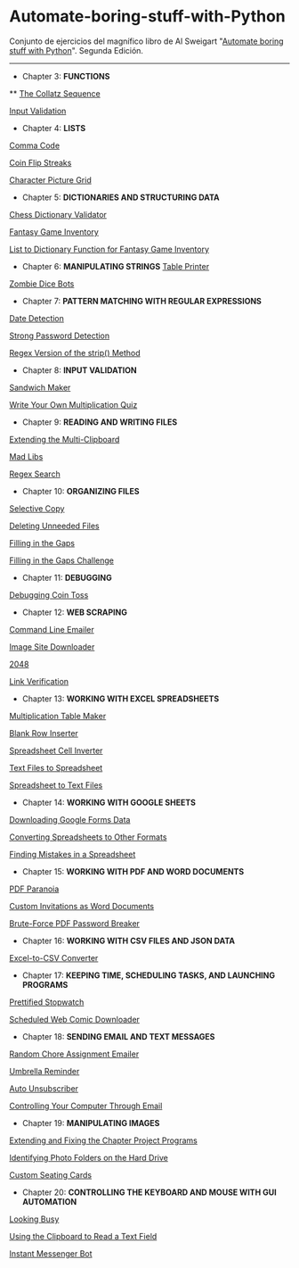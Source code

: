 # Automate-boring-stuff-with-Python
Conjunto de ejercicios del magnífico libro de Al Sweigart "[Automate boring stuff with Python](https://automatetheboringstuff.com/)".
Segunda Edición.
___

* Chapter 3: **FUNCTIONS**

** [The Collatz Sequence](https://github.com/joan-kii/Automate-boring-stuff-with-Python/blob/master/Chapter%203/theCollatzSequence.py)

[Input Validation](https://github.com/joan-kii/Automate-boring-stuff-with-Python/blob/master/Chapter%203/inputValidation.py)

* Chapter 4: **LISTS**

[Comma Code](https://github.com/joan-kii/Automate-boring-stuff-with-Python/blob/master/Chapter%204/commaCode.py)

[Coin Flip Streaks](https://github.com/joan-kii/Automate-boring-stuff-with-Python/blob/master/Chapter%204/coinFlipStreaks.py)

[Character Picture Grid](https://github.com/joan-kii/Automate-boring-stuff-with-Python/blob/master/Chapter%204/characterPictureGrid.py)

* Chapter 5: **DICTIONARIES AND STRUCTURING DATA**

[Chess Dictionary Validator](https://github.com/joan-kii/Automate-boring-stuff-with-Python/blob/master/Chapter%205/chessDictionaryValidator.py)

[Fantasy Game Inventory](https://github.com/joan-kii/Automate-boring-stuff-with-Python/blob/master/Chapter%205/fantasyGameInventory.py)

[List to Dictionary Function for Fantasy Game Inventory](https://github.com/joan-kii/Automate-boring-stuff-with-Python/blob/master/Chapter%205/listToDictFantasyGameInventory.py)

* Chapter 6: **MANIPULATING STRINGS**
[Table Printer](https://github.com/joan-kii/Automate-boring-stuff-with-Python/blob/master/Chapter%206/tablePrinter.py)

[Zombie Dice Bots](https://github.com/joan-kii/Automate-boring-stuff-with-Python/blob/master/Chapter%206/zombieDiceBots.py)

* Chapter 7: **PATTERN MATCHING WITH REGULAR EXPRESSIONS**

[Date Detection](https://github.com/joan-kii/Automate-boring-stuff-with-Python/blob/master/Chapter%207/dateDetection.py)

[Strong Password Detection](https://github.com/joan-kii/Automate-boring-stuff-with-Python/blob/master/Chapter%207/strongPasswordDetection.py)

[Regex Version of the strip() Method](https://github.com/joan-kii/Automate-boring-stuff-with-Python/blob/master/Chapter%207/regexVersionStripMethod.py)

* Chapter 8: **INPUT VALIDATION**

[Sandwich Maker](https://github.com/joan-kii/Automate-boring-stuff-with-Python/blob/master/Chapter%208/sandwichMaker.py)

[Write Your Own Multiplication Quiz](https://github.com/joan-kii/Automate-boring-stuff-with-Python/blob/master/Chapter%208/multiplicationQuiz.py)

* Chapter 9: **READING AND WRITING FILES**

[Extending the Multi-Clipboard](https://github.com/joan-kii/Automate-boring-stuff-with-Python/blob/master/Chapter%209/eMCb.pyw)

[Mad Libs](https://github.com/joan-kii/Automate-boring-stuff-with-Python/blob/master/Chapter%209/madLibs.py)

[Regex Search](https://github.com/joan-kii/Automate-boring-stuff-with-Python/blob/master/Chapter%209/regexSearch.py)

* Chapter 10: **ORGANIZING FILES**

[Selective Copy](https://github.com/joan-kii/Automate-boring-stuff-with-Python/blob/master/Chapter%2010/selectiveCopy.py)

[Deleting Unneeded Files](https://github.com/joan-kii/Automate-boring-stuff-with-Python/blob/master/Chapter%2010/deletingUnneededFiles.py)

[Filling in the Gaps](https://github.com/joan-kii/Automate-boring-stuff-with-Python/blob/master/Chapter%2010/fillingTheGaps.py)

[Filling in the Gaps Challenge](https://github.com/joan-kii/Automate-boring-stuff-with-Python/blob/master/Chapter%2010/fillingTheGapsChallenge.py)

* Chapter 11: **DEBUGGING**

[Debugging Coin Toss](https://github.com/joan-kii/Automate-boring-stuff-with-Python/blob/master/Chapter%2011/debuggingCoinToss.py)

* Chapter 12: **WEB SCRAPING**

[Command Line Emailer](https://github.com/joan-kii/Automate-boring-stuff-with-Python/blob/master/Chapter%2012/commandLineEmailer.py)

[Image Site Downloader](https://github.com/joan-kii/Automate-boring-stuff-with-Python/blob/master/Chapter%2012/imageSiteDownloader.py)

[2048](https://github.com/joan-kii/Automate-boring-stuff-with-Python/blob/master/Chapter%2012/2048.py)

[Link Verification](https://github.com/joan-kii/Automate-boring-stuff-with-Python/blob/master/Chapter%2012/linkVerification.py)

* Chapter 13: **WORKING WITH EXCEL SPREADSHEETS**

[Multiplication Table Maker](https://github.com/joan-kii/Automate-boring-stuff-with-Python/blob/master/Chapter%2013/multiplicationTableMaker.py)

[Blank Row Inserter](https://github.com/joan-kii/Automate-boring-stuff-with-Python/blob/master/Chapter%2013/blankRowInserter.py)

[Spreadsheet Cell Inverter](https://github.com/joan-kii/Automate-boring-stuff-with-Python/blob/master/Chapter%2013/spreadsheetCellInverter.py)

[Text Files to Spreadsheet](https://github.com/joan-kii/Automate-boring-stuff-with-Python/blob/master/Chapter%2013/textFilesToSpreadsheet.py)

[Spreadsheet to Text Files](https://github.com/joan-kii/Automate-boring-stuff-with-Python/blob/master/Chapter%2013/spreadsheetToTextFiles.py)

* Chapter 14: **WORKING WITH GOOGLE SHEETS**

[Downloading Google Forms Data](https://github.com/joan-kii/Automate-boring-stuff-with-Python/blob/master/Chapter%2014/downloadingGoogleFormsData.py)

[Converting Spreadsheets to Other Formats](https://github.com/joan-kii/Automate-boring-stuff-with-Python/blob/master/Chapter%2014/convertingSpreadsheetsOtherFormats.py)

[Finding Mistakes in a Spreadsheet](https://github.com/joan-kii/Automate-boring-stuff-with-Python/blob/master/Chapter%2014/findingMistakesSpreadsheet.py)

* Chapter 15: **WORKING WITH PDF AND WORD DOCUMENTS**

[PDF Paranoia](https://github.com/joan-kii/Automate-boring-stuff-with-Python/blob/master/Chapter%2015/pdfParanoia.py)

[Custom Invitations as Word Documents](https://github.com/joan-kii/Automate-boring-stuff-with-Python/blob/master/Chapter%2015/customInvitations.py)

[Brute-Force PDF Password Breaker](https://github.com/joan-kii/Automate-boring-stuff-with-Python/blob/master/Chapter%2015/pdfPasswordBreaker.py)

* Chapter 16: **WORKING WITH CSV FILES AND JSON DATA**

[Excel-to-CSV Converter](https://github.com/joan-kii/Automate-boring-stuff-with-Python/blob/master/Chapter%2016/excelToCsvConverter.py)

* Chapter 17: **KEEPING TIME, SCHEDULING TASKS, AND LAUNCHING PROGRAMS**

[Prettified Stopwatch](https://github.com/joan-kii/Automate-boring-stuff-with-Python/blob/master/Chapter%2017/prettifiedStopwatch.py)

[Scheduled Web Comic Downloader](https://github.com/joan-kii/Automate-boring-stuff-with-Python/blob/master/Chapter%2017/scheduledWebComicDownloader.py)

* Chapter 18: **SENDING EMAIL AND TEXT MESSAGES**

[Random Chore Assignment Emailer](https://github.com/joan-kii/Automate-boring-stuff-with-Python/blob/master/Chapter%2018/randomChoreAssignmentEmailer.py)

[Umbrella Reminder](https://github.com/joan-kii/Automate-boring-stuff-with-Python/blob/master/Chapter%2018/umbrellaReminder.py)

[Auto Unsubscriber](https://github.com/joan-kii/Automate-boring-stuff-with-Python/blob/master/Chapter%2018/autoUnsubscriber.py)

[Controlling Your Computer Through Email](https://github.com/joan-kii/Automate-boring-stuff-with-Python/blob/master/Chapter%2018/controllingComputerThroughEmail.py)

* Chapter 19: **MANIPULATING IMAGES**

[Extending and Fixing the Chapter Project Programs](https://github.com/joan-kii/Automate-boring-stuff-with-Python/blob/master/Chapter%2019/resizeAndAddLogoExtended.py)

[Identifying Photo Folders on the Hard Drive](https://github.com/joan-kii/Automate-boring-stuff-with-Python/blob/master/Chapter%2019/photoFoldersInHardDrive.py)

[Custom Seating Cards](https://github.com/joan-kii/Automate-boring-stuff-with-Python/blob/master/Chapter%2019/customSeatingCards.py)

* Chapter 20: **CONTROLLING THE KEYBOARD AND MOUSE WITH GUI AUTOMATION**

[Looking Busy](https://github.com/joan-kii/Automate-boring-stuff-with-Python/blob/master/Chapter%2020/lookingBusy.py)

[Using the Clipboard to Read a Text Field](https://github.com/joan-kii/Automate-boring-stuff-with-Python/blob/master/Chapter%2020/clipboardToReadTextFile.py)

[Instant Messenger Bot](https://github.com/joan-kii/Automate-boring-stuff-with-Python/blob/master/Chapter%2020/instantMessengerBot.py)
